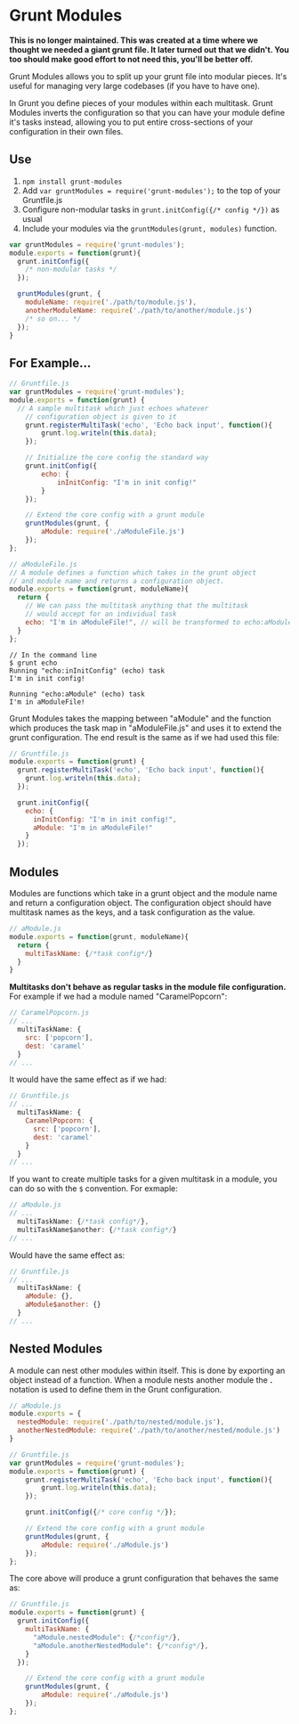 # Grunt Modules

**This is no longer maintained. This was created at a time where we thought we needed a giant grunt file. It later turned out that we didn't. You too should make good effort to not need this, you'll be better off.**

Grunt Modules allows you to split up your grunt file into modular pieces. It's useful for managing very large 
codebases (if you have to have one).

In Grunt you define pieces of your modules within each multitask. Grunt Modules inverts the configuration
so that you can have your module define it's tasks instead, allowing you to put entire cross-sections of your
configuration in their own files.

## Use

1. `npm install grunt-modules`
2. Add `var gruntModules = require('grunt-modules');` to the top of your Gruntfile.js
3. Configure non-modular tasks in `grunt.initConfig({/* config */})` as usual 
4. Include your modules via the `gruntModules(grunt, modules)` function.

```javascript
var gruntModules = require('grunt-modules');
module.exports = function(grunt){
  grunt.initConfig({
    /* non-modular tasks */
  });

  gruntModules(grunt, {
    moduleName: require('./path/to/module.js'),
    anotherModuleName: require('./path/to/another/module.js')
    /* so on... */
  });
}
```

## For Example...
```javascript
// Gruntfile.js
var gruntModules = require('grunt-modules');
module.exports = function(grunt) {
  // A sample multitask which just echoes whatever 
	// configuration object is given to it
	grunt.registerMultiTask('echo', 'Echo back input', function(){
		grunt.log.writeln(this.data);
	});

	// Initialize the core config the standard way
	grunt.initConfig({
		echo: {
			inInitConfig: "I'm in init config!"
		}
	});

	// Extend the core config with a grunt module
	gruntModules(grunt, {
		aModule: require('./aModuleFile.js')
	});
};
```

```javascript
// aModuleFile.js
// A module defines a function which takes in the grunt object 
// and module name and returns a configuration object.
module.exports = function(grunt, moduleName){
  return {
    // We can pass the multitask anything that the multitask 
    // would accept for an individual task
    echo: "I'm in aModuleFile!", // will be transformed to echo:aModule
  }
};
```

```
// In the command line
$ grunt echo
Running "echo:inInitConfig" (echo) task
I'm in init config!

Running "echo:aModule" (echo) task
I'm in aModuleFile!
```

Grunt Modules takes the mapping between "aModule" and the function which produces the task map 
in "aModuleFile.js" and uses it to extend the grunt configuration. The end result is the same as
if we had used this file:

```javascript
// Gruntfile.js
module.exports = function(grunt) {
  grunt.registerMultiTask('echo', 'Echo back input', function(){
    grunt.log.writeln(this.data);
  });

  grunt.initConfig({
    echo: {
      inInitConfig: "I'm in init config!",
      aModule: "I'm in aModuleFile!"
    }
  });
```

## Modules
Modules are functions which take in a grunt object and the module name and return a configuration object.
The configuration object should have multitask names as the keys, and a task configuration as the value.

```javascript
// aModule.js
module.exports = function(grunt, moduleName){
  return {
    multiTaskName: {/*task config*/}
  }
}
```

**Multitasks don't behave as regular tasks in the module file configuration.** For example if we had a module named
"CaramelPopcorn":

```javascript
// CaramelPopcorn.js
// ...
  multiTaskName: {
    src: ['popcorn'],
    dest: 'caramel'
  }
// ...
```

It would have the same effect as if we had:
```javascript
// Gruntfile.js
// ...
  multiTaskName: {
    CaramelPopcorn: {
      src: ['popcorn'],
      dest: 'caramel'
    }
  }
// ...
```

If you want to create multiple tasks for a given multitask in a module, you can do so with the `$` convention. For exmaple:
```javascript
// aModule.js
// ...
  multiTaskName: {/*task config*/},
  multiTaskName$another: {/*task config*/}
// ...
```

Would have the same effect as:
```javascript
// Gruntfile.js
// ...
  multiTaskName: {
    aModule: {},
    aModule$another: {}
  }
// ...
```

## Nested Modules
A module can nest other modules within itself. This is done by exporting an object instead of a function.
When a module nests another module the **.** notation is used to define them in the Grunt configuration.

```javascript
// aModule.js
module.exports = {
  nestedModule: require('./path/to/nested/module.js'),
  anotherNestedModule: require('./path/to/another/nested/module.js')
}
```

```javascript
// Gruntfile.js
var gruntModules = require('grunt-modules');
module.exports = function(grunt) {
	grunt.registerMultiTask('echo', 'Echo back input', function(){
		grunt.log.writeln(this.data);
	});

	grunt.initConfig({/* core config */});

	// Extend the core config with a grunt module
	gruntModules(grunt, {
		aModule: require('./aModule.js')
	});
};
```

The core above will produce a grunt configuration that behaves the same as:

```javascript
// Gruntfile.js
module.exports = function(grunt) {
  grunt.initConfig({
    multiTaskName: {
      "aModule.nestedModule": {/*config*/},
      "aModule.anotherNestedModule": {/*config*/},
    }
  });

	// Extend the core config with a grunt module
	gruntModules(grunt, {
		aModule: require('./aModule.js')
	});
};
```
